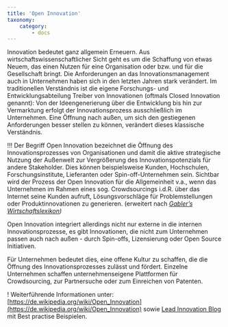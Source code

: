```yaml
---
title: 'Open Innovation'
taxonomy:
    category:
        - docs
---
```


Innovation bedeutet ganz allgemein Erneuern. Aus wirtschaftswissenschaftlicher Sicht geht es um die Schaffung von etwas Neuem, das einen Nutzen für eine Organisation oder bzw. und für die Gesellschaft bringt. 
Die Anforderungen an das Innovationsmanagement auch in Unternehmen haben sich in den letzten Jahren stark verändert. Im traditionellen Verständnis ist die eigene Forschungs- und Entwicklungsabteilung Treiber von Innovationen (oftmals Closed Innovation genannt): Von der Ideengenerierung über die Entwicklung bis hin zur Vermarktung erfolgt der Innovationsprozess ausschließlich im Unternehmen. Eine Öffnung nach außen, um sich den gestiegenen Anforderungen besser stellen zu können, verändert dieses klassische Verständnis. 

!!! Der Begriff Open Innovation bezeichnet die Öffnung des Innovationsprozesses von Organisationen und damit die aktive strategische Nutzung der Außenwelt zur Vergrößerung des Innovationspotenzials für andere Stakeholder. Dies können beispielsweise Kunden, Hochschulen, Forschungsinstitute, Lieferanten oder Spin-off-Unternehmen sein. Sichtbar wird der Prozess der Open Innovation für die Allgemeinheit v.a., wenn das Unternehmen im Rahmen eines sog. Crowdsourcings i.d.R. über das Internet seine Kunden aufruft, Lösungsvorschläge für Problemstellungen oder Produktinnovationen zu generieren. (erweitert nach <cite> [Gabler’s Wirtschaftslexikon](https://wirtschaftslexikon.gabler.de/definition/open-innovation-51786/version-274937))

Open Innovation integriert allerdings nicht nur externe in die internen Innovationsprozesse, es gibt Innovationen, die nicht zum Unternehmen passen auch nach außen - durch Spin-offs, Lizensierung oder Open Source Initiativen. 

Für Unternehmen bedeutet dies, eine offene Kultur zu schaffen, die die Öffnung des Innovationsprozesses zulässt und fördert. Einzelne Unternehmen schaffen unternehmenseigene Plattformen für Crowdsourcing, zur Partnersuche oder zum Einreichen von Patenten.

! Weiterführende Informationen unter: [https://de.wikipedia.org/wiki/Open_Innovation](https://de.wikipedia.org/wiki/Open_Innovation) sowie [Lead Innovation Blog](http://www.lead-innovation.com/blog/definition-open-innovation) mit Best practise Beispielen.
